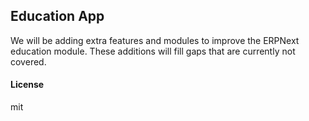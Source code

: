 ## Education App

We will be adding extra features and modules to improve the ERPNext education module. These additions will fill gaps that are currently not covered.

#### License

mit